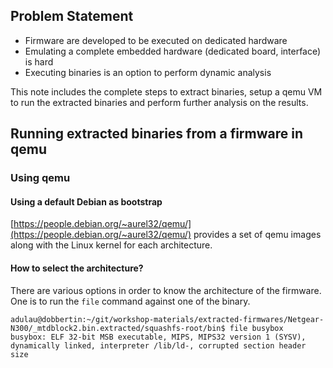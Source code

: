 ## Problem Statement

- Firmware are developed to be executed on dedicated hardware
- Emulating a complete embedded hardware (dedicated board, interface) is hard
- Executing binaries is an option to perform dynamic analysis

This note includes the complete steps to extract binaries, setup a qemu VM to run the extracted binaries and perform further analysis on the results.

## Running extracted binaries from a firmware in qemu

### Using qemu

#### Using a default Debian as bootstrap

[https://people.debian.org/~aurel32/qemu/](https://people.debian.org/~aurel32/qemu/) provides a set of qemu images along with the Linux kernel for each architecture.

#### How to select the architecture?

There are various options in order to know the architecture of the firmware. One is to run the `file` command against one of the binary.

~~~~console
adulau@dobbertin:~/git/workshop-materials/extracted-firmwares/Netgear-N300/_mtdblock2.bin.extracted/squashfs-root/bin$ file busybox
busybox: ELF 32-bit MSB executable, MIPS, MIPS32 version 1 (SYSV), dynamically linked, interpreter /lib/ld-, corrupted section header size
~~~~


